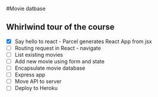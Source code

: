 #Movie datbase

## Whirlwind tour of the course

* [x] Say hello to react - Parcel generates React App from jsx
* [ ] Routing request in React - navigate
* [ ] List existing movies
* [ ] Add new movie using form and state
* [ ] Encapsulate movie database
* [ ] Express app
* [ ] Move API to server
* [ ] Deploy to Heroku